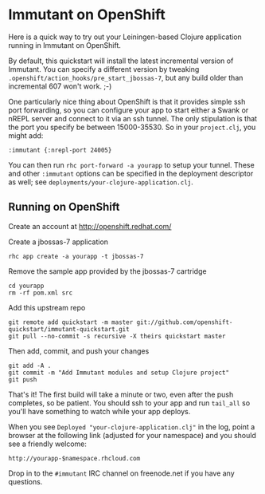 Immutant on OpenShift
=========================

Here is a quick way to try out your Leiningen-based Clojure
application running in Immutant on OpenShift.

By default, this quickstart will install the latest incremental
version of Immutant. You can specify a different version by tweaking
`.openshift/action_hooks/pre_start_jbossas-7`, but any build older 
than incremental 607 won't work. ;-)

One particularly nice thing about OpenShift is that it provides simple
ssh port forwarding, so you can configure your app to start either a
Swank or nREPL server and connect to it via an ssh tunnel. The only
stipulation is that the port you specify be between 15000-35530. So in
your `project.clj`, you might add:

    :immutant {:nrepl-port 24005}

You can then run `rhc port-forward -a yourapp` to setup your tunnel.
These and other `:immutant` options can be specified in the deployment
descriptor as well; see `deployments/your-clojure-application.clj`.

Running on OpenShift
--------------------

Create an account at http://openshift.redhat.com/

Create a jbossas-7 application

    rhc app create -a yourapp -t jbossas-7

Remove the sample app provided by the jbossas-7 cartridge

    cd yourapp
    rm -rf pom.xml src

Add this upstream repo

    git remote add quickstart -m master git://github.com/openshift-quickstart/immutant-quickstart.git
    git pull --no-commit -s recursive -X theirs quickstart master

Then add, commit, and push your changes

    git add -A .
    git commit -m "Add Immutant modules and setup Clojure project"
    git push

That's it! The first build will take a minute or two, even after the
push completes, so be patient. You should ssh to your app and run
`tail_all` so you'll have something to watch while your app deploys.

When you see `Deployed "your-clojure-application.clj"` in the log,
point a browser at the following link (adjusted for your namespace)
and you should see a friendly welcome:

    http://yourapp-$namespace.rhcloud.com

Drop in to the `#immutant` IRC channel on freenode.net if you have any
questions.
